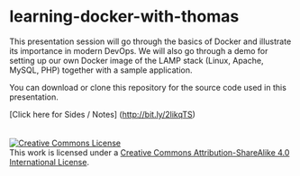 # learning-docker-with-thomas

This presentation session will go through the basics of Docker and illustrate its importance in modern DevOps. We will also go through a demo for setting up our own Docker image of the LAMP stack (Linux, Apache, MySQL, PHP) together with a sample application.

You can download or clone this repository for the source code used in this presentation.

[Click here for Sides / Notes] (http://bit.ly/2likqTS)
<br /><br /><br />
<a rel="license" href="http://creativecommons.org/licenses/by-sa/4.0/"><img alt="Creative Commons License" style="border-width:0" src="https://i.creativecommons.org/l/by-sa/4.0/88x31.png" /></a><br />This work is licensed under a <a rel="license" href="http://creativecommons.org/licenses/by-sa/4.0/">Creative Commons Attribution-ShareAlike 4.0 International License</a>.
